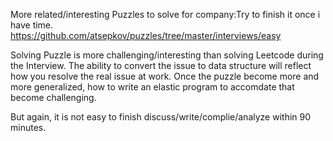 More related/interesting Puzzles to solve for company:Try to finish it once i have time.
https://github.com/atsepkov/puzzles/tree/master/interviews/easy

Solving Puzzle is more challenging/interesting than solving Leetcode during the Interview.
The ability to convert the issue to data structure will reflect how you resolve the real issue at work.
Once the puzzle become more and more generalized, how to write an elastic program to accomdate that become challenging. 

But again, it is not easy to finish discuss/write/complie/analyze within 90 minutes.
